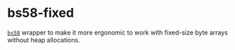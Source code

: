 # bs58-fixed

[`bs58`](https://docs.rs/bs58/) wrapper to make it more ergonomic to work with fixed-size byte arrays without heap allocations.
